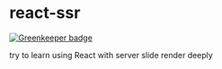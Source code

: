 # react-ssr

[![Greenkeeper badge](https://badges.greenkeeper.io/JounQin/react-ssr.svg)](https://greenkeeper.io/)

try to learn using React with server slide render deeply
